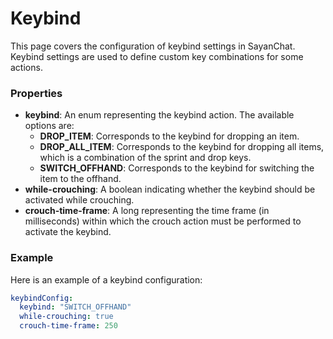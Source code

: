 # Keybind

This page covers the configuration of keybind settings in SayanChat. Keybind settings are used to define custom key combinations for some actions.

### Properties

- **keybind**: An enum representing the keybind action. The available options are:
    - **DROP_ITEM**: Corresponds to the keybind for dropping an item.
    - **DROP_ALL_ITEM**: Corresponds to the keybind for dropping all items, which is a combination of the sprint and drop keys.
    - **SWITCH_OFFHAND**: Corresponds to the keybind for switching the item to the offhand.
- **while-crouching**: A boolean indicating whether the keybind should be activated while crouching.
- **crouch-time-frame**: A long representing the time frame (in milliseconds) within which the crouch action must be performed to activate the keybind.

### Example

Here is an example of a keybind configuration:

```yaml
keybindConfig:
  keybind: "SWITCH_OFFHAND"
  while-crouching: true
  crouch-time-frame: 250
```